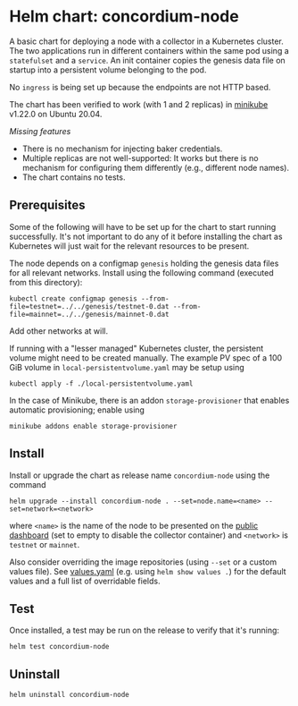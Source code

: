 # Helm chart: concordium-node

A basic chart for deploying a node with a collector in a Kubernetes cluster.
The two applications run in different containers within the same pod using a `statefulset` and a `service`.
An init container copies the genesis data file on startup into a persistent volume belonging to the pod.

No `ingress` is being set up because the endpoints are not HTTP based.

The chart has been verified to work (with 1 and 2 replicas) in [minikube](https://minikube.sigs.k8s.io/docs/) v1.22.0 on Ubuntu 20.04.

*Missing features*

- There is no mechanism for injecting baker credentials.
- Multiple replicas are not well-supported:
  It works but there is no mechanism for configuring them differently
  (e.g., different node names).
- The chart contains no tests.

## Prerequisites

Some of the following will have to be set up for the chart to start running successfully.
It's not important to do any of it before installing the chart
as Kubernetes will just wait for the relevant resources to be present.

The node depends on a configmap `genesis` holding the genesis data files for all relevant networks.
Install using the following command (executed from this directory):

```shell
kubectl create configmap genesis --from-file=testnet=../../genesis/testnet-0.dat --from-file=mainnet=../../genesis/mainnet-0.dat
```

Add other networks at will.

If running with a "lesser managed" Kubernetes cluster, the persistent volume might need to be created manually.
The example PV spec of a 100 GiB volume in `local-persistentvolume.yaml` may be setup using

```shell
kubectl apply -f ./local-persistentvolume.yaml
```

In the case of Minikube, there is an addon `storage-provisioner` that enables automatic provisioning; enable using

```shell
minikube addons enable storage-provisioner
```

## Install

Install or upgrade the chart as release name `concordium-node` using the command

```shell
helm upgrade --install concordium-node . --set=node.name=<name> --set=network=<network>
```

where `<name>` is the name of the node to be presented on the
[public dashboard](https://dashboard.mainnet.concordium.software/)
(set to empty to disable the collector container)
and `<network>` is `testnet` or `mainnet`.

Also consider overriding the image repositories (using `--set` or a custom values file).
See [values.yaml](./values.yaml) (e.g. using `helm show values .`)
for the default values and a full list of overridable fields.

## Test

Once installed, a test may be run on the release to verify that it's running:

```shell
helm test concordium-node
```

## Uninstall

```shell
helm uninstall concordium-node
```
